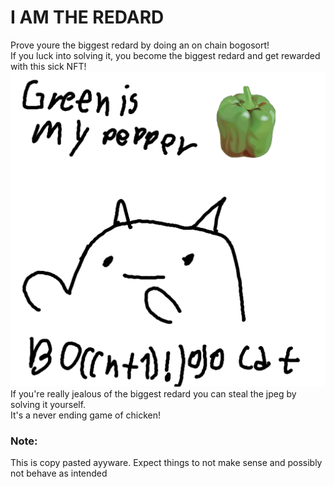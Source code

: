 # I AM THE REDARD

Prove youre the biggest redard by doing an on chain bogosort!  
If you luck into solving it, you become the biggest redard and get rewarded with this sick NFT!  
![bogocat](./bogocat.png)
If you're really jealous of the biggest redard you can steal the jpeg by solving it yourself.  
It's a never ending game of chicken!
### Note:
This is copy pasted ayyware. Expect things to not make sense and possibly not behave as intended